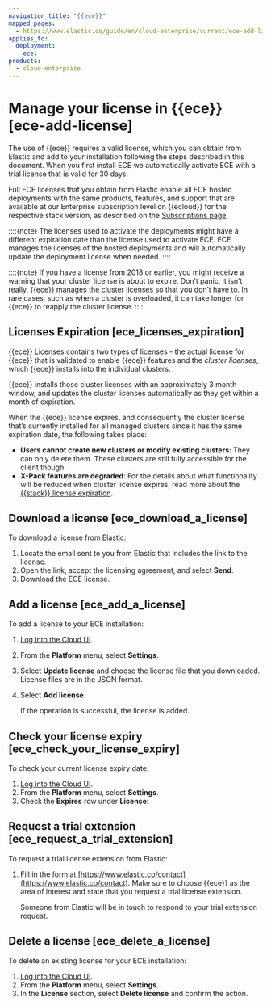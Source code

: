 ```yaml
---
navigation_title: "{{ece}}"
mapped_pages:
  - https://www.elastic.co/guide/en/cloud-enterprise/current/ece-add-license.html
applies_to:
  deployment:
    ece:
products:
  - cloud-enterprise
---
```


# Manage your license in {{ece}} [ece-add-license]

The use of {{ece}} requires a valid license, which you can obtain from Elastic and add to your installation following the steps described in this document. When you first install ECE we automatically activate ECE with a trial license that is valid for 30 days.

Full ECE licenses that you obtain from Elastic enable all ECE hosted deployments with the same products, features, and support that are available at our Enterprise subscription level on {{ecloud}} for the respective stack version, as described on the [Subscriptions page](https://www.elastic.co/subscriptions/cloud).

::::{note}
The licenses used to activate the deployments might have a different expiration date than the license used to activate ECE. ECE manages the licenses of the hosted deployments and will automatically update the deployment license when needed.
::::


::::{note}
If you have a license from 2018 or earlier, you might receive a warning that your cluster license is about to expire. Don’t panic, it isn’t really. {{ece}} manages the cluster licenses so that you don’t have to. In rare cases, such as when a cluster is overloaded, it can take longer for {{ece}} to reapply the cluster license.
::::



## Licenses Expiration [ece_licenses_expiration]

{{ece}} Licenses contains two types of licenses - the actual license for {{ece}} that is validated to enable {{ece}} features and the *cluster licenses*, which {{ece}} installs into the individual clusters.

{{ece}} installs those cluster licenses with an approximately 3 month window, and updates the cluster licenses automatically as they get within a month of expiration.

When the {{ece}} license expires, and consequently the cluster license that’s currently installed for all managed clusters since it has the same expiration date, the following takes place:

* **Users cannot create new clusters or modify existing clusters**: They can only delete them. These clusters are still fully accessible for the client though.
* **X-Pack features are degraded**: For the details about what functionality will be reduced when cluster license expires, read more about the [{{stack}} license expiration](https://www.elastic.co/guide/en/elastic-stack-overview/current/license-expiration.html).


## Download a license [ece_download_a_license]

To download a license from Elastic:

1. Locate the email sent to you from Elastic that includes the link to the license.
2. Open the link, accept the licensing agreement, and select **Send**.
3. Download the ECE license.


## Add a license [ece_add_a_license]

To add a license to your ECE installation:

1. [Log into the Cloud UI](../deploy/cloud-enterprise/log-into-cloud-ui.md).
2. From the **Platform** menu, select **Settings**.
3. Select **Update license** and choose the license file that you downloaded. License files are in the JSON format.
4. Select **Add license**.

    If the operation is successful, the license is added.



## Check your license expiry [ece_check_your_license_expiry]

To check your current license expiry date:

1. [Log into the Cloud UI](../deploy/cloud-enterprise/log-into-cloud-ui.md).
2. From the **Platform** menu, select **Settings**.
3. Check the **Expires** row under **License**:


## Request a trial extension [ece_request_a_trial_extension]

To request a trial license extension from Elastic:

1. Fill in the form at [https://www.elastic.co/contact](https://www.elastic.co/contact). Make sure to choose {{ece}} as the area of interest and state that you request a trial license extension.

    Someone from Elastic will be in touch to respond to your trial extension request.



## Delete a license [ece_delete_a_license]

To delete an existing license for your ECE installation:

1. [Log into the Cloud UI](../deploy/cloud-enterprise/log-into-cloud-ui.md).
2. From the **Platform** menu, select **Settings**.
3. In the **License** section, select **Delete license** and confirm the action.

